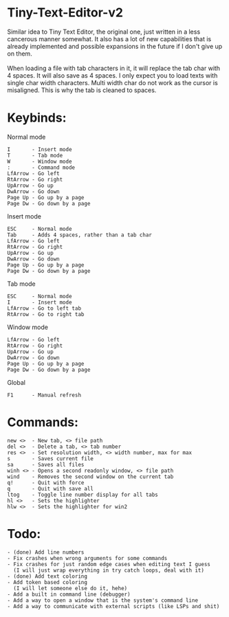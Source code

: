 # Tiny-Text-Editor-v2

Similar idea to Tiny Text Editor, the original one, just written in a less cancerous manner somewhat. It also has a lot of new capabilities that is already implemented and possible expansions in the future if I don't give up on them.
<br><br>
When loading a file with tab characters in it, it will replace the tab char with 4 spaces. It will also save as 4 spaces. I only expect you to load texts with single char width characters. Multi width char do not work as the cursor is misaligned. This is why the tab is cleaned to spaces.

# Keybinds: <br>
Normal mode

    I       - Insert mode
    T       - Tab mode
    W       - Window mode
    :       - Command mode
    LfArrow - Go left
    RtArrow - Go right
    UpArrow - Go up
    DwArrow - Go down
    Page Up - Go up by a page
    Page Dw - Go down by a page

Insert mode

    ESC     - Normal mode
    Tab     - Adds 4 spaces, rather than a tab char
    LfArrow - Go left
    RtArrow - Go right
    UpArrow - Go up
    DwArrow - Go down
    Page Up - Go up by a page
    Page Dw - Go down by a page

Tab mode

    ESC     - Normal mode
    I       - Insert mode
    LfArrow - Go to left tab
    RtArrow - Go to right tab

Window mode

    LfArrow - Go left
    RtArrow - Go right
    UpArrow - Go up
    DwArrow - Go down
    Page Up - Go up by a page
    Page Dw - Go down by a page

Global

    F1      - Manual refresh

# Commands: <br>

    new <>  - New tab, <> file path
    del <>  - Delete a tab, <> tab number
    res <>  - Set resolution width, <> width number, max for max
    s       - Saves current file
    sa      - Saves all files
    winh <> - Opens a second readonly window, <> file path
    wind    - Removes the second window on the current tab
    q!      - Quit with force
    q       - Quit with save all
    ltog    - Toggle line number display for all tabs
    hl <>   - Sets the highlighter
    hlw <>  - Sets the highlighter for win2
    
# Todo: <br>

    - (done) Add line numbers
    - Fix crashes when wrong arguments for some commands
    - Fix crashes for just random edge cases when editing text I guess 
      (I will just wrap everything in try catch loops, deal with it)
    - (done) Add text coloring
    - Add token based coloring 
      (I will let someone else do it, hehe)
    - Add a built in command line (debugger)
    - Add a way to open a window that is the system's command line
    - Add a way to communicate with external scripts (like LSPs and shit)
    
